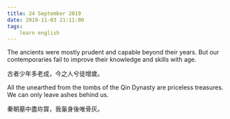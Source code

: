 ```yaml
---
title: 24 September 2019
date: 2019-11-03 21:11:00
tags:
    learn english
---
```

The ancients were mostly prudent and capable
beyond their years. But our
contemporaries fail to improve their knowledge and skills with age.  

古者少年多老成，今之人兮徒增歲。

All the unearthed from the tombs of the Qin
Dynasty are priceless treasures. We can only leave ashes behind us.

秦朝墓中盡珎寳，我軰身後唯骨灰。

